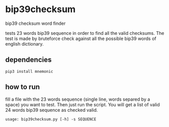 # bip39checksum

bip39 checksum word finder

 tests 23 words bip39 sequence in order to find all the valid checksums. The test is made by bruteforce check against all the possible bip39 words of english dictionary.

## dependencies

```
pip3 install mnemonic
```

## how to run

 fill a file with the 23 words sequence (single line, words separed by a space) you want to test. Then just run the script. You will get a list of valid 24 words bip39 sequence as checked valid.

```
usage: bip39checksum.py [-h] -s SEQUENCE
```


